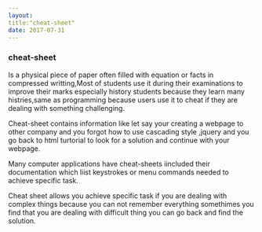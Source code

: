 ```yaml
---
layout:
title:"cheat-sheet"
date: 2017-07-31
---
```


### cheat-sheet

Is a physical piece of paper often filled  with equation or facts in compressed writting,Most of students use it during their examinations to improve their marks especially history  students because they learn many  histries,same as  programming because users  use it to cheat if they are dealing with something challenging.
 
Cheat-sheet contains  information like let say your creating a webpage to other company and you  forgot how to use cascading style ,jquery and you go back to html turtorial to look for a solution and continue with your webpage.

Many computer applications have  cheat-sheets  iincluded their documentation which liist  keystrokes or menu commands needed to  achieve specific task.

Cheat sheet allows you achieve specific  task if you are dealing with complex things because you can not remember everything somethimes you find that you are dealing with difficult thing you can go back and  find the solution.
 
